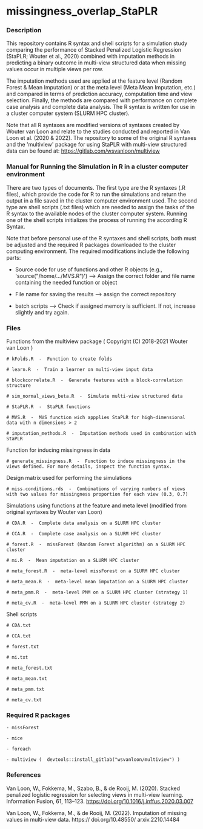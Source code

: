 # missingness_overlap_StaPLR

### Description
This repository contains R syntax and shell scripts for a simulation study comparing the performance of Stacked Penalized Logistic Regression (StaPLR; Wouter et al., 2020) combined with imputation methods in predicting a binary outcome in multi-view structured data when missing values occur in multiple views per row.

The imputation methods used are applied at the feature level (Random Forest & Mean Imputation) or at the meta level (Meta Mean Imputation, etc.) and compared in terms of prediction accuracy, computation time and view selection. Finally, the methods are compared with performance on complete case analysis and complete data analysis. The R syntax is written for use in a cluster computer system (SLURM HPC cluster).

Note that all R syntaxes are modified versions of syntaxes created by Wouter van Loon and relate to the studies conducted and reported in Van Loon et al. (2020 & 2022). The repository to some of the original R syntaxes and the 'multiview' package for using StaPLR with multi-view structured data can be found at: 
https://gitlab.com/wsvanloon/multiview

### Manual for Running the Simulation in R in a cluster computer environment

There are two types of documents. The first type are the R syntaxes (.R files), which provide the code for R to run the simulations and return the output in a file saved in the cluster computer environment used. The second type are shell scripts (.txt files) which are needed to assign the tasks of the R syntax to the available nodes of the cluster computer system. Running one of the shell scripts initializes the process of running the according R Syntax.

Note that before personal use of the R syntaxes and shell scripts, both must be adjusted and the required R packages downloaded to the cluster computing environment. The required modifications include the following parts:

  - Source code for use of functions and other R objects (e.g., 'source("/home/.../MVS.R")') -->  Assign the correct folder and file name containing the needed function or object

  - File name for saving the results --> assign the correct repository

  - batch scripts --> Check if assigned memory is sufficient. If not, increase slightly and try again.
 
### Files
 
   Functions from the multiview package ( Copyright (C) 2018-2021  Wouter van Loon )

    # kFolds.R  -  Function to create folds
    
    # learn.R  -  Train a learner on multi-view input data
    
    # blockcorrelate.R  -  Generate features with a block-correlation structure

    # sim_normal_views_beta.R  -  Simulate multi-view structured data
    
    # StaPLR.R  -  StaPLR functions
    
    # MVS.R  -  MVS function wich appplies StaPLR for high-dimensional data with n dimensions > 2
    
    # imputation_methods.R  -  Imputation methods used in combination with StaPLR

  Function for inducing missingness in data

    # generate_missingness.R  -  Function to induce missingness in the views defined. For more details, inspect the function syntax.

  Design matrix used for performing the simulations

    # miss.conditions.rds  -  Combinations of varying numbers of views with two values for missingness proportion for each view (0.3, 0.7)

  Simulations using functions at the feature and meta level (modified from original syntaxes by Wouter van Loon)

    # CDA.R  -  Complete data analysis on a SLURM HPC cluster
    
    # CCA.R  -  Complete case analysis on a SLURM HPC cluster
    
    # forest.R  -  missForest (Random Forest algorithm) on a SLURM HPC cluster
    
    # mi.R  -  Mean imputation on a SLURM HPC cluster
    
    # meta_forest.R  -  meta-level missForest on a SLURM HPC cluster
    
    # meta_mean.R  -  meta-level mean imputation on a SLURM HPC cluster
    
    # meta_pmm.R  -  meta-level PMM on a SLURM HPC cluster (strategy 1)
    
    # meta_cv.R  -  meta-level PMM on a SLURM HPC cluster (strategy 2)

  Shell scripts

    # CDA.txt
    
    # CCA.txt
    
    # forest.txt
    
    # mi.txt
    
    # meta_forest.txt
    
    # meta_mean.txt
    
    # meta_pmm.txt
    
    # meta_cv.txt

### Required R packages

    - missForest
    
    - mice
    
    - foreach
    
    - multiview (  devtools::install_gitlab("wsvanloon/multiview") )

### References

Van Loon, W., Fokkema, M., Szabo, B., & de Rooij, M. (2020). Stacked penalized logistic regression for selecting views in multi-view learning. Information Fusion, 61, 113–123. https://doi.org/10.1016/j.inffus.2020.03.007

Van Loon, W., Fokkema, M., & de Rooij, M. (2022). Imputation of missing values in multi-view data. https:// doi.org/10.48550/ arxiv.2210.14484

